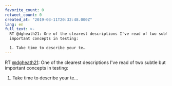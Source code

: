 ```yaml
---
favorite_count: 0
retweet_count: 0
created_at: "2019-03-11T20:32:48.000Z"
lang: en
full_text: >-
  RT @dgheath21: One of the clearest descriptions I've read of two subtle but
  important concepts in testing:

  1. Take time to describe your te…
---
```


RT [@dgheath21](https://twitter.com/dgheath21): One of the clearest descriptions
I've read of two subtle but important concepts in testing:

1. Take time to describe your te…
